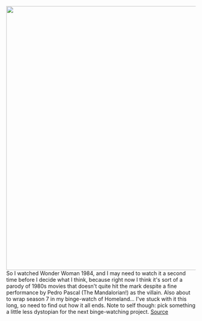 <img src='https://cdn.vox-cdn.com/thumbor/CTbufo8ZDZHAkI_RXthn6AmJbhg=/0x0:1334x812/1200x800/filters:focal(561x300:773x512)/cdn.vox-cdn.com/uploads/chorus_image/image/68584772/denzel_and_rami.0.jpg' width='700px' /><br/>
So I watched Wonder Woman 1984, and I may need to watch it a second time before I decide what I think, because right now I think it's sort of a parody of 1980s movies that doesn't quite hit the mark despite a fine performance by Pedro Pascal (The Mandalorian!) as the villain. Also about to wrap season 7 in my binge-watch of Homeland... I've stuck with it this long, so need to find out how it all ends. Note to self though: pick something a little less dystopian for the next binge-watching project.
<a href='https://www.theverge.com/2020/12/27/22201343/new-trailers-tiger-coming-2-america-little-things-palmer-netflix-hbo'> Source <a/>